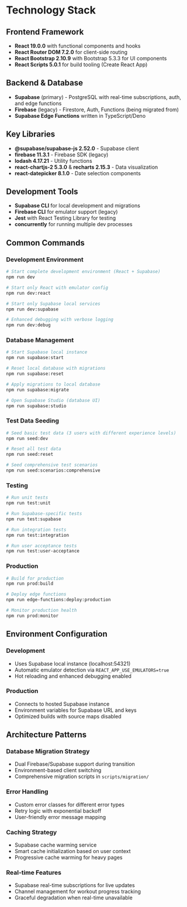 # Technology Stack

## Frontend Framework
- **React 19.0.0** with functional components and hooks
- **React Router DOM 7.2.0** for client-side routing
- **React Bootstrap 2.10.9** with Bootstrap 5.3.3 for UI components
- **React Scripts 5.0.1** for build tooling (Create React App)

## Backend & Database
- **Supabase** (primary) - PostgreSQL with real-time subscriptions, auth, and edge functions
- **Firebase** (legacy) - Firestore, Auth, Functions (being migrated from)
- **Supabase Edge Functions** written in TypeScript/Deno

## Key Libraries
- **@supabase/supabase-js 2.52.0** - Supabase client
- **firebase 11.3.1** - Firebase SDK (legacy)
- **lodash 4.17.21** - Utility functions
- **react-chartjs-2 5.3.0** & **recharts 2.15.3** - Data visualization
- **react-datepicker 8.1.0** - Date selection components

## Development Tools
- **Supabase CLI** for local development and migrations
- **Firebase CLI** for emulator support (legacy)
- **Jest** with React Testing Library for testing
- **concurrently** for running multiple dev processes

## Common Commands

### Development Environment
```bash
# Start complete development environment (React + Supabase)
npm run dev

# Start only React with emulator config
npm run dev:react

# Start only Supabase local services
npm run dev:supabase

# Enhanced debugging with verbose logging
npm run dev:debug
```

### Database Management
```bash
# Start Supabase local instance
npm run supabase:start

# Reset local database with migrations
npm run supabase:reset

# Apply migrations to local database
npm run supabase:migrate

# Open Supabase Studio (database UI)
npm run supabase:studio
```

### Test Data Seeding
```bash
# Seed basic test data (3 users with different experience levels)
npm run seed:dev

# Reset all test data
npm run seed:reset

# Seed comprehensive test scenarios
npm run seed:scenarios:comprehensive
```

### Testing
```bash
# Run unit tests
npm run test:unit

# Run Supabase-specific tests
npm run test:supabase

# Run integration tests
npm run test:integration

# Run user acceptance tests
npm run test:user-acceptance
```

### Production
```bash
# Build for production
npm run prod:build

# Deploy edge functions
npm run edge-functions:deploy:production

# Monitor production health
npm run prod:monitor
```

## Environment Configuration

### Development
- Uses Supabase local instance (localhost:54321)
- Automatic emulator detection via `REACT_APP_USE_EMULATORS=true`
- Hot reloading and enhanced debugging enabled

### Production
- Connects to hosted Supabase instance
- Environment variables for Supabase URL and keys
- Optimized builds with source maps disabled

## Architecture Patterns

### Database Migration Strategy
- Dual Firebase/Supabase support during transition
- Environment-based client switching
- Comprehensive migration scripts in `scripts/migration/`

### Error Handling
- Custom error classes for different error types
- Retry logic with exponential backoff
- User-friendly error message mapping

### Caching Strategy
- Supabase cache warming service
- Smart cache initialization based on user context
- Progressive cache warming for heavy pages

### Real-time Features
- Supabase real-time subscriptions for live updates
- Channel management for workout progress tracking
- Graceful degradation when real-time unavailable